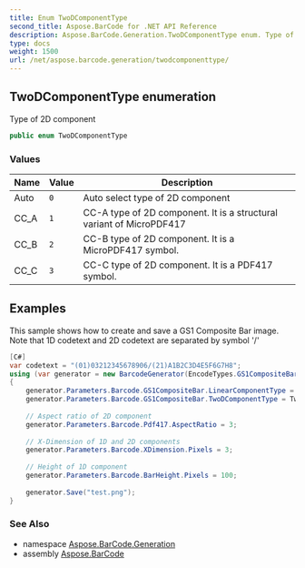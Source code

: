 ```yaml
---
title: Enum TwoDComponentType
second_title: Aspose.BarCode for .NET API Reference
description: Aspose.BarCode.Generation.TwoDComponentType enum. Type of 2D component
type: docs
weight: 1500
url: /net/aspose.barcode.generation/twodcomponenttype/
---
```

## TwoDComponentType enumeration

Type of 2D component

```csharp
public enum TwoDComponentType
```

### Values

| Name | Value | Description |
| --- | --- | --- |
| Auto | `0` | Auto select type of 2D component |
| CC_A | `1` | CC-A type of 2D component. It is a structural variant of MicroPDF417 |
| CC_B | `2` | CC-B type of 2D component. It is a MicroPDF417 symbol. |
| CC_C | `3` | CC-C type of 2D component. It is a PDF417 symbol. |

## Examples

This sample shows how to create and save a GS1 Composite Bar image. Note that 1D codetext and 2D codetext are separated by symbol '/'

```csharp
[C#]
var codetext = "(01)03212345678906/(21)A1B2C3D4E5F6G7H8";
using (var generator = new BarcodeGenerator(EncodeTypes.GS1CompositeBar, codetext))
{
    generator.Parameters.Barcode.GS1CompositeBar.LinearComponentType = EncodeTypes.GS1Code128;
    generator.Parameters.Barcode.GS1CompositeBar.TwoDComponentType = TwoDComponentType.CC_A;
    
    // Aspect ratio of 2D component
    generator.Parameters.Barcode.Pdf417.AspectRatio = 3;
        
    // X-Dimension of 1D and 2D components
    generator.Parameters.Barcode.XDimension.Pixels = 3;
        
    // Height of 1D component
    generator.Parameters.Barcode.BarHeight.Pixels = 100;
    
    generator.Save("test.png");
}
```

### See Also

* namespace [Aspose.BarCode.Generation](../../aspose.barcode.generation/)
* assembly [Aspose.BarCode](../../)


